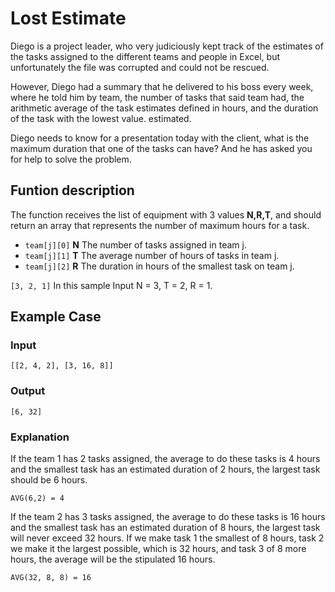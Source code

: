 # Lost Estimate
Diego is a project leader, who very judiciously kept track of the estimates of the tasks assigned to the different teams and people in Excel, but unfortunately the file was corrupted and could not be rescued.

However, Diego had a summary that he delivered to his boss every week, where he told him by team, the number of tasks that said team had, the arithmetic average of the task estimates defined in hours, and the duration of the task with the lowest value. estimated.

Diego needs to know for a presentation today with the client, what is the maximum duration that one of the tasks can have? And he has asked you for help to solve the problem.

## Funtion description
The function receives the list of equipment with 3 values **N,R,T**, and should return an array that represents the number of maximum hours for a task.

- `team[j][0]` **N** The number of tasks assigned in team j.
- `team[j][1]` **T** The average number of hours of tasks in team j.
- `team[j][2]` **R** The duration in hours of the smallest task on team j.

`[3, 2, 1]` 
In this sample Input N = 3, T = 2, R = 1.

## Example Case
### Input
`[[2, 4, 2], [3, 16, 8]]`
### Output
`[6, 32]`
### Explanation
If the team 1 has 2 tasks assigned, the average to do these tasks is 4 hours and the smallest task has an estimated duration of 2 hours, the largest task should be 6 hours.

`AVG(6,2) = 4`

If the team 2 has 3 tasks assigned, the average to do these tasks is 16 hours and the smallest task has an estimated duration of 8 hours, the largest task will never exceed 32 hours.
If we make task 1 the smallest of 8 hours, task 2 we make it the largest possible, which is 32 hours, and task 3 of 8 more hours, the average will be the stipulated 16 hours.

`AVG(32, 8, 8) = 16`
